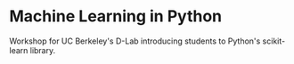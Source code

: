 # Machine Learning in Python

Workshop for UC Berkeley's D-Lab introducing students to Python's scikit-learn library.

